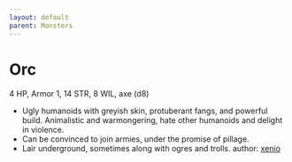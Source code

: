 ```yaml
---
layout: default
parent: Monsters
---
```

# Orc
4 HP, Armor 1, 14 STR, 8 WIL, axe (d8)
- Ugly humanoids with greyish skin, protuberant fangs, and powerful build. Animalistic and warmongering, hate other humanoids and delight in violence.
- Can be convinced to join armies, under the promise of pillage.
- Lair underground, sometimes along with ogres and trolls.
author: [xenio](https://xenioinabottle.blogspot.com)
